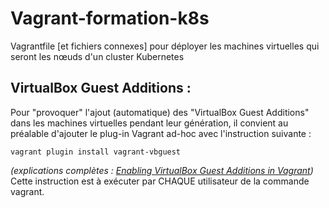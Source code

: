 # Vagrant-formation-k8s
Vagrantfile [et fichiers connexes] pour déployer les machines virtuelles qui seront les nœuds d'un cluster Kubernetes

## VirtualBox Guest Additions :
Pour "provoquer" l'ajout (automatique) des "VirtualBox Guest Additions" dans les machines virtuelles pendant leur génération, il convient au préalable d'ajouter le plug-in Vagrant ad-hoc avec l'instruction suivante :
~~~
vagrant plugin install vagrant-vbguest
~~~
*(explications complètes : [Enabling VirtualBox Guest Additions in Vagrant](https://subscription.packtpub.com/book/cloud-&-networking/9781786464910/1/ch01lvl1sec12/enabling-virtualbox-guest-additions-in-vagrant))*<br>
Cette instruction est à exécuter par CHAQUE utilisateur de la commande vagrant.
